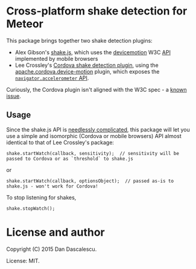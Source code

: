 # Cross-platform shake detection for Meteor

This package brings together two shake detection plugins:

* Alex Gibson's [shake.js](https://github.com/alexgibson/shake.js), which uses the
  [devicemotion](https://developer.mozilla.org/en-US/docs/Web/Events/devicemotion)
  W3C [API](http://w3c.github.io/deviceorientation/spec-source-orientation.html)
  implemented by mobile browsers
* Lee Crossley's [Cordova shake detection plugin](https://github.com/leecrossley/cordova-plugin-shake-detection),
  using the [apache.cordova.device-motion](http://plugins.cordova.io/#/package/org.apache.cordova.device-motion)
  plugin, which exposes the [`navigator.accelerometer` API](http://docs.phonegap.com/en/edge/cordova_accelerometer_accelerometer.md.html).

Curiously, the Cordova plugin isn't aligned with the W3C spec - a [known issue](https://issues.apache.org/jira/browse/CB-6069).



## Usage

Since the shake.js API is [needlessly complicated](https://github.com/alexgibson/shake.js/issues/26),
this package will let you use a simple and isomorphic (Cordova or mobile browsers) API almost
identical to that of Lee Crossley's package:


    shake.startWatch(callback, sensitivity);  // sensitivity will be passed to Cordova or as `threshold` to shake.js

or

    shake.startWatch(callback, optionsObject);  // passed as-is to shake.js - won't work for Cordova!

To stop listening for shakes,

    shake.stopWatch();


# License and author

Copyright (C) 2015 Dan Dascalescu.

License: MIT.
